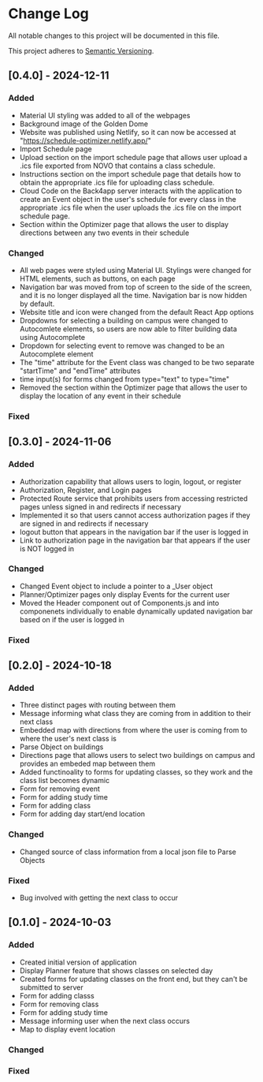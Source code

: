 
# Change Log
All notable changes to this project will be documented in this file.

This project adheres to [Semantic Versioning](http://semver.org/).

## [0.4.0] - 2024-12-11
 
### Added

- Material UI styling was added to all of the webpages
- Background image of the Golden Dome
- Website was published using Netlify, so it can now be accessed at "https://schedule-optimizer.netlify.app/"
- Import Schedule page
- Upload section on the import schedule page that allows user upload a .ics file exported from NOVO that contains a class schedule.
- Instructions section on the import schedule page that details how to obtain the appropriate .ics file for uploading class schedule.
- Cloud Code on the Back4app server interacts with the application to create an Event object in the user's schedule for every class in the appropriate .ics file when the user uploads the .ics file on the import schedule page.
- Section within the Optimizer page that allows the user to display directions between any two events in their schedule
 
### Changed

- All web pages were styled using Material UI. Stylings were changed for HTML elements, such as buttons, on each page
- Navigation bar was moved from top of screen to the side of the screen, and it is no longer displayed all the time. Navigation bar is now hidden by default.
- Website title and icon were changed from the default React App options
- Dropdowns for selecting a building on campus were changed to Autocomlete elements, so users are now able to filter building data using Autocomplete
- Dropdown for selecting event to remove was changed to be an Autocomplete element
- The "time" attribute for the Event class was changed to be two separate "startTime" and "endTime" attributes
- time input(s) for forms changed from type="text" to type="time"
- Removed the section within the Optimizer page that allows the user to display the location of any event in their schedule 

### Fixed


 
## [0.3.0] - 2024-11-06
 
### Added

- Authorization capability that allows users to login, logout, or register
- Authorization, Register, and Login pages
- Protected Route service that prohibits users from accessing restricted pages unless signed in and redirects if necessary
- Implemented it so that users cannot access authorization pages if they are signed in and redirects if necessary
- logout button that appears in the navigation bar if the user is logged in
- Link to authorization page in the navigation bar that appears if the user is NOT logged in

 
### Changed

- Changed Event object to include a pointer to a _User object
- Planner/Optimizer pages only display Events for the current user
- Moved the Header component out of Components.js and into componenets individually to enable dynamically updated navigation bar based on if the user is logged in

### Fixed

 

## [0.2.0] - 2024-10-18
 
### Added

- Three distinct pages with routing between them
- Message informing what class they are coming from in addition to their next class
- Embedded map with directions from where the user is coming from to where the user's next class is
- Parse Object on buildings
- Directions page that allows users to select two buildings on campus and provides an embeded map between them
- Added functinoality to forms for updating classes, so they work and the class list becomes dynamic
- Form for removing event
- Form for adding study time
- Form for adding class
- Form for adding day start/end location
 
### Changed

- Changed source of class information from a local json file to Parse Objects
 
### Fixed

- Bug involved with getting the next class to occur
 

 
## [0.1.0] - 2024-10-03
 
### Added

- Created initial version of application
- Display Planner feature that shows classes on selected day
- Created forms for updating classes on the front end, but they can't be submitted to server
- Form for adding classs
- Form for removing class
- Form for adding study time
- Message informing user when the next class occurs
- Map to display event location

   
### Changed
 
### Fixed
 